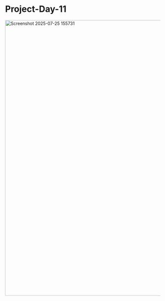 # Project-Day-11
<img width="898" height="892" alt="Screenshot 2025-07-25 155731" src="https://github.com/user-attachments/assets/5b409a6c-ad7d-400a-b9a7-1f2d1504850e" />
